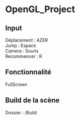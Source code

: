 # OpenGL_Project

## Input

Déplacement : AZER <br>
Jump : Espace <br>
Camera : Souris <br>
Recommencer : R <br>

## Fonctionnalité

FullScreen

## Build de la scène

Dossier : /Build
